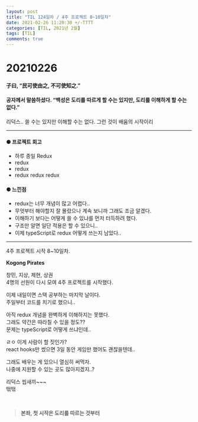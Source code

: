 ```yaml
---
layout: post
title: "TIL 124일차 / 4주 프로젝트 8~10일차"
date: 2021-02-26 11:20:30 +/-TTTT
categories: [TIL, 2021년 2월]
tags: [TIL]
comments: true
---
```


# **20210226**

#### **子曰, “民可使由之, 不可使知之.”**

#### **공자께서 말씀하셨다. “백성은 도리를 따르게 할 수는 있지만, 도리를 이해하게 할 수는 없다.”**

리덕스.. 쓸 수는 있지만 이해할 수는 없다. 그런 것이 배움의 시작이리

---

#### **⚈ 프로젝트 회고**

- 하루 종일 Redux
- redux
- redux
- redux redux redux

#### **⚈ 느낀점**

- redux는 너무 개념이 많고 어렵다..
- 무엇부터 해야할지 잘 몰랐으나 계속 보니까 그래도 조금 알겠다.
- 이해하기 보다는 어떻게 쓸 수 있냐를 먼저 터득하려 했다.
- 구조만 알면 일단 적용은 할 수 있으니..
- 이제 typeScript로 redux 어떻게 쓰는지 남았다..

---

4주 프로젝트 시작 8~10일차.

**Kogong Pirates**

창민, 지상, 제현, 상권  
4명의 선원이 다시 모여 4주 프로젝트를 시작했다.

이제 내일이면 스택 공부하는 마지막 날이다.  
주일부터 코드를 치기로 했으니..

아직 redux 개념을 완벽하게 이해하지는 못했다.  
그래도 약간은 따라칠 수 있을 정도??  
문제는 typeScript로 어떻게 쓰냐인데..

ㄹㅇ 이게 사람이 할 짓인가?  
react hooks만 썼으면 3일 동안 게임만 했어도 괜찮을텐데..

그래도 배우는 게 있으니 열심히 써먹자.  
나중에 지원할 수 있는 곳도 많아지겠지..?

리덕스 씹새끼~~~  
떢떢

<br>

> **본좌, 첫 시작은 도리를 따르는 것부터**
